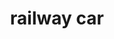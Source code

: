 ---
layout: smileys&emotion
title: railway car
emoji: railway_car
permalink: 🚃.html
image: assets/img/3moji/railway_car.png
---